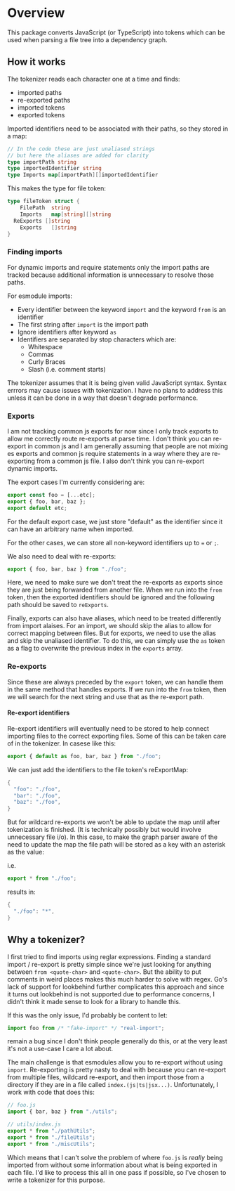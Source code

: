# Overview

This package converts JavaScript (or TypeScript) into tokens which can be used when parsing a file tree into a dependency graph.

## How it works

The tokenizer reads each character one at a time and finds:

- imported paths
- re-exported paths
- imported tokens
- exported tokens

Imported identifiers need to be associated with their paths, so they stored in a map:

```go
// In the code these are just unaliased strings
// but here the aliases are added for clarity
type importPath string
type importedIdentifier string
type Imports map[importPath][]importedIdentifier
```

This makes the type for file token:

```go
type fileToken struct {
	FilePath  string
	Imports   map[string][]string
  ReExports []string
	Exports   []string
}
```

### Finding imports

For dynamic imports and require statements only the import paths are tracked because additional information is unnecessary to resolve those paths.

For esmodule imports:

- Every identifier between the keyword `import` and the keyword `from` is an identifier
- The first string after `import` is the import path
- Ignore identifiers after keyword `as`
- Identifiers are separated by stop characters which are:
  - Whitespace
  - Commas
  - Curly Braces
  - Slash (i.e. comment starts)

The tokenizer assumes that it is being given valid JavaScript syntax. Syntax errrors may cause issues with tokenization. I have no plans to address this unless it can be done in a way that doesn't degrade performance.

### Exports

I am not tracking common js exports for now since I only track exports to allow me correctly route re-exports at parse time. I don't think you can re-export in common js and I am generally assuming that people are not mixing es exports and common js require statements in a way where they are re-exporting from a common js file. I also don't think you can re-export dynamic imports.

The export cases I'm currently considering are:

```js
export const foo = [...etc];
export { foo, bar, baz };
export default etc;
```

For the default export case, we just store "default" as the identifier since it can have an arbitrary name when imported.

For the other cases, we can store all non-keyword identifiers up to `=` or `;`.

We also need to deal with re-exports:

```js
export { foo, bar, baz } from "./foo";
```

Here, we need to make sure we don't treat the re-exports as exports since they are just being forwarded from another file. When we run into the `from` token, then the exported identifiers should be ignored and the following path should be saved to `reExports`.

Finally, exports can also have aliases, which need to be treated differently from import alaises. For an import, we should skip the alias to allow for correct mapping between files. But for exports, we need to use the alias and skip the unaliased identifier. To do this, we can simply use the `as` token as a flag to overwrite the previous index in the `exports` array.

### Re-exports

Since these are always preceded by the `export` token, we can handle them in the same method that handles exports. If we run into the `from` token, then we will search for the next string and use that as the re-export path.

#### Re-export identifiers

Re-export identifiers will eventually need to be stored to help connect importing files to the correct exporting files. Some of this can be taken care of in the tokenizer. In casese like this:

```js
export { default as foo, bar, baz } from "./foo";
```

We can just add the identifiers to the file token's reExportMap:

```go
{
  "foo": "./foo",
  "bar": "./foo",
  "baz": "./foo",
}
```

But for wildcard re-exports we won't be able to update the map until after tokenization is finished. (It is technically possibly but would involve unnecessary file i/o). In this case, to make the graph parser aware of the need to update the map the file path will be stored as a key with an asterisk as the value:

i.e.

```js
export * from "./foo";
```

results in:

```go
{
  "./foo": "*",
}
```

## Why a tokenizer?

I first tried to find imports using reglar expressions. Finding a standard import / re-export is pretty simple since we're just looking for anything between `from <quote-char>` and `<quote-char>`. But the ability to put comments in weird places makes this much harder to solve with regex. Go's lack of support for lookbehind further complicates this approach and since it turns out lookbehind is not supported due to performance concerns, I didn't think it made sense to look for a library to handle this.

If this was the only issue, I'd probably be content to let:

```js
import foo from /* "fake-import" */ "real-import";
```

remain a bug since I don't think people generally do this, or at the very least it's not a use-case I care a lot about.

The main challenge is that esmodules allow you to re-export without using `import`. Re-exporting is pretty nasty to deal with because you can re-export from multiple files, wildcard re-export, and then import those from a directory if they are in a file called `index.(js|ts|jsx...)`. Unfortunately, I work with code that does this:

```js
// foo.js
import { bar, baz } from "./utils";

// utils/index.js
export * from "./pathUtils";
export * from "./fileUtils";
export * from "./miscUtils";
```

Which means that I can't solve the problem of where `foo.js` is _really_ being imported from without some information about what is being exported in each file. I'd like to process this all in one pass if possible, so I've chosen to write a tokenizer for this purpose.
